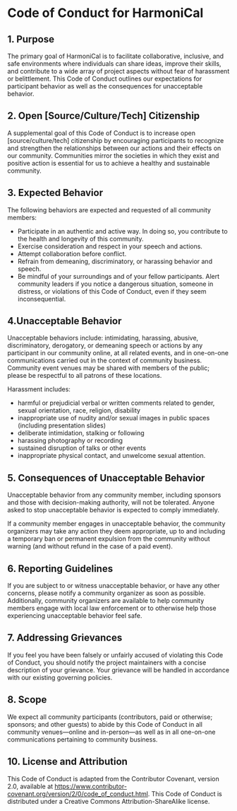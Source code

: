 # Code of Conduct for HarmoniCal

## 1. Purpose
The primary goal of HarmoniCal is to facilitate collaborative, inclusive, and safe environments where individuals can
share ideas, improve their skills, and contribute to a wide array of project aspects without fear of harassment or
belittlement. This Code of Conduct outlines our expectations for participant behavior as well as the consequences for
unacceptable behavior.

## 2. Open [Source/Culture/Tech] Citizenship
A supplemental goal of this Code of Conduct is to increase open [source/culture/tech] citizenship by encouraging
participants to recognize and strengthen the relationships between our actions and their effects on our community.
Communities mirror the societies in which they exist and positive action is essential for us to achieve a healthy and
sustainable community.

## 3. Expected Behavior
The following behaviors are expected and requested of all community members:
 - Participate in an authentic and active way. In doing so, you contribute to the health and longevity of this 
   community.
 - Exercise consideration and respect in your speech and actions.
 - Attempt collaboration before conflict.
 - Refrain from demeaning, discriminatory, or harassing behavior and speech.
 - Be mindful of your surroundings and of your fellow participants. Alert community leaders if you notice a dangerous
   situation, someone in distress, or violations of this Code of Conduct, even if they seem inconsequential.

## 4.Unacceptable Behavior
Unacceptable behaviors include: intimidating, harassing, abusive, discriminatory, derogatory, or demeaning speech or
actions by any participant in our community online, at all related events, and in one-on-one communications carried out
in the context of community business. Community event venues may be shared with members of the public; please be
respectful to all patrons of these locations.

Harassment includes: 
 - harmful or prejudicial verbal or written comments related to gender, sexual orientation, race,
   religion, disability
 - inappropriate use of nudity and/or sexual images in public spaces (including presentation slides)
 - deliberate intimidation, stalking or following
 - harassing photography or recording
 - sustained disruption of talks or other events
 - inappropriate physical contact, and unwelcome sexual attention.

## 5. Consequences of Unacceptable Behavior
Unacceptable behavior from any community member, including sponsors and those with decision-making authority, will not
be tolerated. Anyone asked to stop unacceptable behavior is expected to comply immediately.

If a community member engages in unacceptable behavior, the community organizers may take any action they deem
appropriate, up to and including a temporary ban or permanent expulsion from the community without warning (and without
refund in the case of a paid event).

## 6. Reporting Guidelines
If you are subject to or witness unacceptable behavior, or have any other concerns, please notify a community
organizer as soon as possible. Additionally, community organizers are available to help community members engage with
local law enforcement or to otherwise help those experiencing unacceptable behavior feel safe.

## 7. Addressing Grievances
If you feel you have been falsely or unfairly accused of violating this Code of Conduct, you should notify the project
maintainers with a concise description of your grievance. Your grievance will be handled in accordance with our existing
governing policies.

## 8. Scope
We expect all community participants (contributors, paid or otherwise; sponsors; and other guests) to abide by this Code
of Conduct in all community venues—online and in-person—as well as in all one-on-one communications pertaining to
community business.

## 10. License and Attribution
This Code of Conduct is adapted from the Contributor Covenant, version 2.0, available at
https://www.contributor-covenant.org/version/2/0/code_of_conduct.html. This Code of Conduct is distributed under a
Creative Commons Attribution-ShareAlike license.
